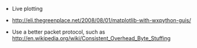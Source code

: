 - Live plotting
 - http://eli.thegreenplace.net/2008/08/01/matplotlib-with-wxpython-guis/

- Use a better packet protocol, such as
  http://en.wikipedia.org/wiki/Consistent_Overhead_Byte_Stuffing